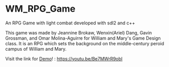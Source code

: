 # WM_RPG_Game
An RPG Game with light combat developed with sdl2 and c++ 

This game was made by Jeannine Brokaw, Wenxin(Ariel) Dang, Gavin Grossman, and Omar Molina-Aguirre for William and Mary's Game Design class. It is an RPG which sets the background on the middle-century peroid campus of William and Mary. 

Visit the link for [Demo](https://youtu.be/Be7MWrR9obI)! : https://youtu.be/Be7MWrR9obI
